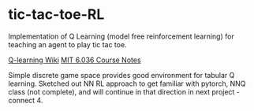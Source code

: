 # tic-tac-toe-RL

Implementation of Q Learning (model free reinforcement learning) for teaching an agent to play tic tac toe.

[Q-learning Wiki](https://en.wikipedia.org/wiki/Q-learning)
[MIT 6.036 Course Notes](https://openlearninglibrary.mit.edu/assets/courseware/v1/153f87d9a11295896ffa8215253bf354/asset-v1:MITx+6.036+1T2019+type@asset+block/notes_chapter_Reinforcement_learning.pdf)

Simple discrete game space provides good environment for tabular Q learning. Sketched out NN RL approach to get familiar with pytorch, NNQ class (not complete), and will continue in that direction in next project - connect 4.